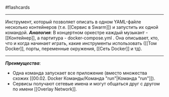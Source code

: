 #flashcards 
***
Инструмент, который позволяет описать в одном YAML-файле несколько контейнеров (т.е. [[Сервис в Swarm]]) и запустить их одной командой.
***Аналогия***: В концертном оркестре каждый музыкант - [[Контейнер]], а партитура - docker-compose.yml . Она описывает, кто, что и когда начинает играть, какие инструменты использовать ([[Том Docker]], порты, переменные окружения, [[Сеть Docker]] и тд).
***
***Преимущества***:
- Одна команда запускает все приложение (вместо множества схожих [[00.02. Docker Команды/Команда "run"|Команда "run"]]).
- Сервисы получают сетевые имена и могут общаться друг с другом по имени [[Overlay Network]].